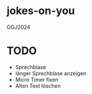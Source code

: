 # jokes-on-you
GGJ2024

# TODO
* Sprechblase
* länger Sprechblase anzeigen
* Micro Timer fixen
* Alten Text löschen
